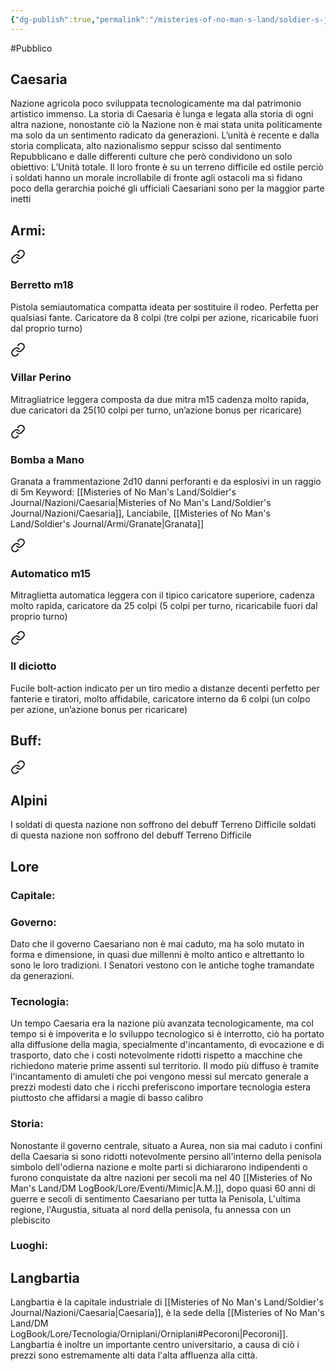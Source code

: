 ```yaml
---
{"dg-publish":true,"permalink":"/misteries-of-no-man-s-land/soldier-s-journal/nazioni/caesaria/"}
---
```


#Pubblico
## Caesaria
Nazione agricola poco sviluppata tecnologicamente ma dal patrimonio artistico immenso. La storia di Caesaria è lunga e legata alla storia di ogni altra nazione, nonostante ciò la Nazione non è mai stata unita politicamente ma solo da un sentimento radicato da generazioni. L’unità è recente e dalla storia complicata, alto nazionalismo seppur scisso dal sentimento Repubblicano e dalle differenti culture che però condividono un solo obiettivo: L’Unità totale. Il loro fronte è su un terreno difficile ed ostile perciò i soldati hanno un morale incrollabile di fronte agli ostacoli ma si fidano poco della gerarchia poiché gli ufficiali Caesariani sono per la maggior parte inetti
## Armi:

<div class="transclusion internal-embed is-loaded"><a class="markdown-embed-link" href="/Pistole/#berretto-m18" aria-label="Open link"><svg xmlns="http://www.w3.org/2000/svg" width="24" height="24" viewBox="0 0 24 24" fill="none" stroke="currentColor" stroke-width="2" stroke-linecap="round" stroke-linejoin="round" class="svg-icon lucide-link"><path d="M10 13a5 5 0 0 0 7.54.54l3-3a5 5 0 0 0-7.07-7.07l-1.72 1.71"></path><path d="M14 11a5 5 0 0 0-7.54-.54l-3 3a5 5 0 0 0 7.07 7.07l1.71-1.71"></path></svg></a><div class="markdown-embed">



### Berretto m18
Pistola semiautomatica compatta ideata per sostituire il rodeo. Perfetta per qualsiasi fante. Caricatore da 8 colpi (tre colpi per azione, ricaricabile fuori dal proprio turno)


</div></div>


<div class="transclusion internal-embed is-loaded"><a class="markdown-embed-link" href="/Mitragliatrici/#villar-perino" aria-label="Open link"><svg xmlns="http://www.w3.org/2000/svg" width="24" height="24" viewBox="0 0 24 24" fill="none" stroke="currentColor" stroke-width="2" stroke-linecap="round" stroke-linejoin="round" class="svg-icon lucide-link"><path d="M10 13a5 5 0 0 0 7.54.54l3-3a5 5 0 0 0-7.07-7.07l-1.72 1.71"></path><path d="M14 11a5 5 0 0 0-7.54-.54l-3 3a5 5 0 0 0 7.07 7.07l1.71-1.71"></path></svg></a><div class="markdown-embed">



### Villar Perino
Mitragliatrice leggera composta da due mitra m15 cadenza molto rapida, due caricatori da 25(10 colpi per turno, un’azione bonus per ricaricare)

</div></div>


<div class="transclusion internal-embed is-loaded"><a class="markdown-embed-link" href="/Granate/#bomba-a-mano" aria-label="Open link"><svg xmlns="http://www.w3.org/2000/svg" width="24" height="24" viewBox="0 0 24 24" fill="none" stroke="currentColor" stroke-width="2" stroke-linecap="round" stroke-linejoin="round" class="svg-icon lucide-link"><path d="M10 13a5 5 0 0 0 7.54.54l3-3a5 5 0 0 0-7.07-7.07l-1.72 1.71"></path><path d="M14 11a5 5 0 0 0-7.54-.54l-3 3a5 5 0 0 0 7.07 7.07l1.71-1.71"></path></svg></a><div class="markdown-embed">



### Bomba a Mano
Granata a frammentazione 2d10 danni perforanti e da esplosivi in un raggio di 5m
Keyword:
	[[Misteries of No Man's Land/Soldier's Journal/Nazioni/Caesaria\|Misteries of No Man's Land/Soldier's Journal/Nazioni/Caesaria]], Lanciabile, [[Misteries of No Man's Land/Soldier's Journal/Armi/Granate\|Granata]]

</div></div>


<div class="transclusion internal-embed is-loaded"><a class="markdown-embed-link" href="/misteries-of-no-man-s-land/soldier-s-journal/armi/mitragliette/#automatico-m15" aria-label="Open link"><svg xmlns="http://www.w3.org/2000/svg" width="24" height="24" viewBox="0 0 24 24" fill="none" stroke="currentColor" stroke-width="2" stroke-linecap="round" stroke-linejoin="round" class="svg-icon lucide-link"><path d="M10 13a5 5 0 0 0 7.54.54l3-3a5 5 0 0 0-7.07-7.07l-1.72 1.71"></path><path d="M14 11a5 5 0 0 0-7.54-.54l-3 3a5 5 0 0 0 7.07 7.07l1.71-1.71"></path></svg></a><div class="markdown-embed">



### Automatico m15
Mitraglietta automatica leggera con il tipico caricatore superiore, cadenza molto rapida, caricatore da 25 colpi (5 colpi per turno, ricaricabile fuori dal proprio turno)

</div></div>


<div class="transclusion internal-embed is-loaded"><a class="markdown-embed-link" href="/misteries-of-no-man-s-land/soldier-s-journal/armi/fucili/#il-diciotto" aria-label="Open link"><svg xmlns="http://www.w3.org/2000/svg" width="24" height="24" viewBox="0 0 24 24" fill="none" stroke="currentColor" stroke-width="2" stroke-linecap="round" stroke-linejoin="round" class="svg-icon lucide-link"><path d="M10 13a5 5 0 0 0 7.54.54l3-3a5 5 0 0 0-7.07-7.07l-1.72 1.71"></path><path d="M14 11a5 5 0 0 0-7.54-.54l-3 3a5 5 0 0 0 7.07 7.07l1.71-1.71"></path></svg></a><div class="markdown-embed">



### Il diciotto
Fucile bolt-action indicato per un tiro medio a distanze decenti perfetto per fanterie e tiratori, molto affidabile, caricatore interno da 6 colpi (un colpo per azione, un’azione bonus per ricaricare)

</div></div>


## Buff:

<div class="transclusion internal-embed is-loaded"><a class="markdown-embed-link" href="/misteries-of-no-man-s-land/soldier-s-journal/meccaniche/buff/#alpini" aria-label="Open link"><svg xmlns="http://www.w3.org/2000/svg" width="24" height="24" viewBox="0 0 24 24" fill="none" stroke="currentColor" stroke-width="2" stroke-linecap="round" stroke-linejoin="round" class="svg-icon lucide-link"><path d="M10 13a5 5 0 0 0 7.54.54l3-3a5 5 0 0 0-7.07-7.07l-1.72 1.71"></path><path d="M14 11a5 5 0 0 0-7.54-.54l-3 3a5 5 0 0 0 7.07 7.07l1.71-1.71"></path></svg></a><div class="markdown-embed">



## Alpini
I soldati di questa nazione non soffrono del debuff Terreno Difficile soldati di questa nazione non soffrono del debuff Terreno Difficile

</div></div>

## Lore
### Capitale:

### Governo:
Dato che il governo Caesariano non è mai caduto, ma ha solo mutato in forma e dimensione, in quasi due millenni è molto antico e altrettanto lo sono le loro tradizioni. I Senatori vestono con le antiche toghe tramandate da generazioni.	
### Tecnologia:
Un tempo Caesaria era la nazione più avanzata tecnologicamente, ma col tempo si è impoverita e lo sviluppo tecnologico si è interrotto, ciò ha portato alla diffusione della magia, specialmente d'incantamento, di evocazione e di trasporto, dato che i costi notevolmente ridotti rispetto a macchine che richiedono materie prime assenti sul territorio. Il modo più diffuso è tramite l'incantamento di amuleti che poi vengono messi sul mercato generale a prezzi modesti dato che i ricchi preferiscono importare tecnologia estera piuttosto che affidarsi a magie di basso calibro	
### Storia:
Nonostante il governo centrale, situato a Aurea, non sia mai caduto i confini della Caesaria si sono ridotti notevolmente persino all'interno della penisola simbolo dell'odierna nazione e molte parti si dichiararono indipendenti o furono conquistate da altre nazioni per secoli ma nel 40 [[Misteries of No Man's Land/DM LogBook/Lore/Eventi/Mimic\|A.M.]], dopo quasi 60 anni di guerre e secoli di sentimento Caesariano per tutta la Penisola, L'ultima regione, l'Augustia, situata al nord della penisola, fu annessa con un plebiscito
### Luoghi:
## Langbartia
Langbartia è la capitale industriale di [[Misteries of No Man's Land/Soldier's Journal/Nazioni/Caesaria\|Caesaria]], è la sede della [[Misteries of No Man's Land/DM LogBook/Lore/Tecnologia/Orniplani/Orniplani#Pecoroni\|Pecoroni]]. Langbartia è inoltre un importante centro universitario, a causa di ciò i prezzi sono estremamente alti data l'alta affluenza alla città.
